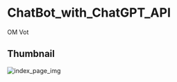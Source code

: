 # ChatBot_with_ChatGPT_API
OM Vot
## Thumbnail
![index_page_img]([https://github.com/KUSOC-hong/ChatBot_with_ChatGPT_API/tree/main/Front-End/mainpage.png](https://github.com/KUSOC-hong/ChatBot_with_ChatGPT_API/blob/main/Front-End/mainpage.png?raw=true))
